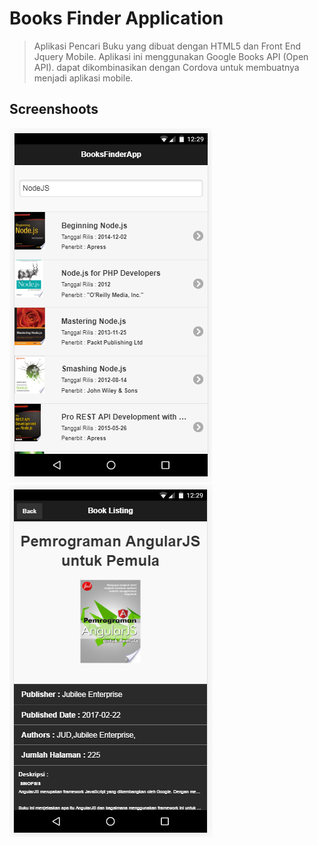 # Books Finder Application
>Aplikasi Pencari Buku yang dibuat dengan HTML5 dan Front End Jquery Mobile.
>Aplikasi ini menggunakan Google Books API (Open API).
>dapat dikombinasikan dengan Cordova untuk membuatnya menjadi aplikasi mobile.


## Screenshoots
![alt text](https://github.com/caturandi-labs/booksfinderapp/blob/master/ss/1.PNG "SS 1")
![alt text](https://github.com/caturandi-labs/booksfinderapp/blob/master/ss/2.PNG "SS 2")

